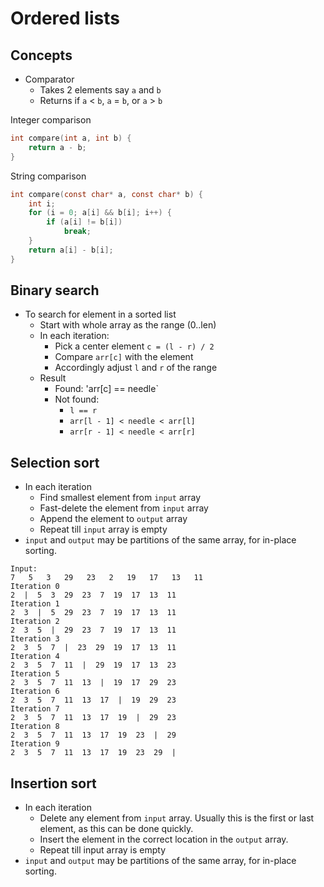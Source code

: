 # Ordered lists

## Concepts
- Comparator
  - Takes 2 elements say `a` and `b`
  - Returns if `a` < `b`, `a` = `b`, or `a` > `b`

Integer comparison
```c
int compare(int a, int b) {
    return a - b;
}
```

String comparison
```c
int compare(const char* a, const char* b) {
    int i;
    for (i = 0; a[i] && b[i]; i++) {
        if (a[i] != b[i])
            break;
    }
    return a[i] - b[i];
}
```

## Binary search
- To search for element in a sorted list
  - Start with whole array as the range (0..len)
  - In each iteration:
    - Pick a center element `c = (l - r) / 2`
    - Compare `arr[c]` with the element
    - Accordingly adjust `l` and `r` of the range
  - Result
    - Found: 'arr[c] == needle`
    - Not found:
      - `l == r`
      - `arr[l - 1] < needle < arr[l]`
      - `arr[r - 1] < needle < arr[r]`

## Selection sort
- In each iteration
  - Find smallest element from `input` array
  - Fast-delete the element from `input` array
  - Append the element to `output` array
  - Repeat till `input` array is empty
- `input` and `output` may be partitions of the same array,
  for in-place sorting.

```
Input:
7   5   3   29   23   2   19   17   13   11   
Iteration 0
2  |  5  3  29  23  7  19  17  13  11  
Iteration 1
2  3  |  5  29  23  7  19  17  13  11  
Iteration 2
2  3  5  |  29  23  7  19  17  13  11  
Iteration 3
2  3  5  7  |  23  29  19  17  13  11  
Iteration 4
2  3  5  7  11  |  29  19  17  13  23  
Iteration 5
2  3  5  7  11  13  |  19  17  29  23  
Iteration 6
2  3  5  7  11  13  17  |  19  29  23  
Iteration 7
2  3  5  7  11  13  17  19  |  29  23  
Iteration 8
2  3  5  7  11  13  17  19  23  |  29  
Iteration 9
2  3  5  7  11  13  17  19  23  29  |  
```

## Insertion sort
- In each iteration
  - Delete any element from `input` array. Usually this is the first or last
    element, as this can be done quickly.
  - Insert the element in the correct location in the `output` array.
  - Repeat till input array is empty
- `input` and `output` may be partitions of the same array,
  for in-place sorting.

